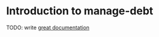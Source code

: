 # Introduction to manage-debt

TODO: write [great documentation](http://jacobian.org/writing/what-to-write/)
